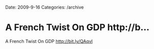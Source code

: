 Date: 2009-9-16
Categories: /archive

# A French Twist On GDP http://b...

A French Twist On GDP <a href="http://bit.ly/QAqvl" rel="nofollow">http://bit.ly/QAqvl</a>
